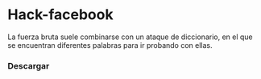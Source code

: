 # Hack-facebook
La fuerza bruta suele combinarse con un ataque de diccionario, en el que se encuentran diferentes palabras para ir probando con ellas.

### Descargar 

####
